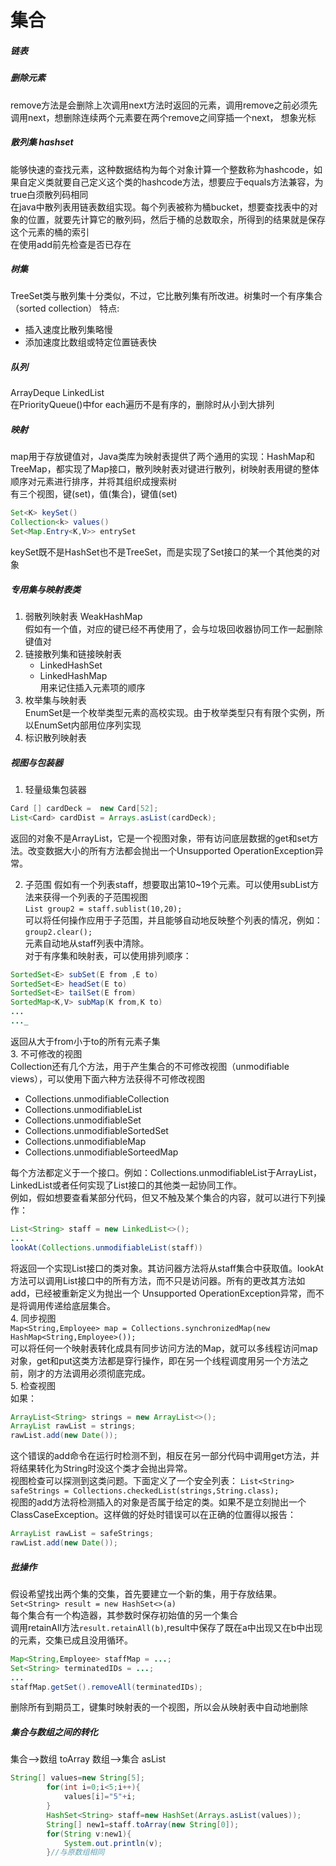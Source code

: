# 集合
##### 链表
##### 删除元素
remove方法是会删除上次调用next方法时返回的元素，调用remove之前必须先调用next，想删除连续两个元素要在两个remove之间穿插一个next， 想象光标  
##### 散列集 hashset
能够快速的查找元素，这种数据结构为每个对象计算一个整数称为hashcode，如果自定义类就要自己定义这个类的hashcode方法，想要应于equals方法兼容，为true白须散列码相同  
在java中散列表用链表数组实现。每个列表被称为桶bucket，想要查找表中的对象的位置，就要先计算它的散列码，然后于桶的总数取余，所得到的结果就是保存这个元素的桶的索引  
在使用add前先检查是否已存在  

##### 树集
TreeSet类与散列集十分类似，不过，它比散列集有所改进。树集时一个有序集合（sorted collection）
特点:
- 插入速度比散列集略慢
- 添加速度比数组或特定位置链表快

##### 队列
ArrayDeque
LinkedList  
在PriorityQueue()中for each遍历不是有序的，删除时从小到大排列


##### 映射
map用于存放键值对，Java类库为映射表提供了两个通用的实现：HashMap和TreeMap，都实现了Map接口，散列映射表对键进行散列，树映射表用键的整体顺序对元素进行排序，并将其组织成搜索树  
有三个视图，键(set)，值(集合)，键值(set)
```java
Set<K> keySet()
Collection<k> values()
Set<Map.Entry<K,V>> entrySet
```

keySet既不是HashSet也不是TreeSet，而是实现了Set接口的某一个其他类的对象   
##### 专用集与映射表类
1. 弱散列映射表 WeakHashMap  
假如有一个值，对应的键已经不再使用了，会与垃圾回收器协同工作一起删除键值对
2. 链接散列集和链接映射表
    * LinkedHashSet
    * LinkedHashMap  
    用来记住插入元素项的顺序
3. 枚举集与映射表  
EnumSet是一个枚举类型元素的高校实现。由于枚举类型只有有限个实例，所以EnumSet内部用位序列实现
4. 标识散列映射表


##### 视图与包装器
1. 轻量级集包装器  
```java 
Card [] cardDeck =  new Card[52];
List<Card> cardDist = Arrays.asList(cardDeck);
```
返回的对象不是ArrayList，它是一个视图对象，带有访问底层数据的get和set方法。改变数据大小的所有方法都会抛出一个Unsupported OperationException异常。  

2. 子范围
假如有一个列表staff，想要取出第10~19个元素。可以使用subList方法来获得一个列表的子范围视图  
`List group2 = staff.sublist(10,20);`  
可以将任何操作应用于子范围，并且能够自动地反映整个列表的情况，例如：  
`group2.clear();`  
元素自动地从staff列表中清除。  
对于有序集和映射表，可以使用排列顺序：
```java 
SortedSet<E> subSet(E from ,E to)
SortedSet<E> headSet(E to)
SortedSet<E> tailSet(E from)
SortedMap<K,V> subMap(K from,K to)
...
..._
```
返回从大于from小于to的所有元素子集  
3. 不可修改的视图  
Collection还有几个方法，用于产生集合的不可修改视图（unmodifiable views），可以使用下面六种方法获得不可修改视图
* Collections.unmodifiableCollection
* Collections.unmodifiableList
* Collections.unmodifiableSet
* Collections.unmodifiableSortedSet
* Collections.unmodifiableMap
* Collections.unmodifiableSorteedMap  

每个方法都定义于一个接口。例如：Collections.unmodifiableList于ArrayList，LinkedList或者任何实现了List接口的其他类一起协同工作。  
例如，假如想要查看某部分代码，但又不触及某个集合的内容，就可以进行下列操作：
```java
List<String> staff = new LinkedList<>();
...
lookAt(Collections.unmodifiableList(staff))
```
将返回一个实现List接口的类对象。其访问器方法将从staff集合中获取值。lookAt方法可以调用List接口中的所有方法，而不只是访问器。所有的更改其方法如add，已经被重新定义为抛出一个
Unsupported OperationException异常，而不是将调用传递给底层集合。  
4. 同步视图  
`Map<String,Employee> map = Collections.synchronizedMap(new HashMap<String,Employee>());`  
可以将任何一个映射表转化成具有同步访问方法的Map，就可以多线程访问map对象，get和put这类方法都是穿行操作，即在另一个线程调度用另一个方法之前，刚才的方法调用必须彻底完成。  
5. 检查视图  
如果：
```java
ArrayList<String> strings = new ArrayList<>();
ArrayList rawList = strings;
rawList.add(new Date());
```
这个错误的add命令在运行时检测不到，相反在另一部分代码中调用get方法，并将结果转化为String时没这个类才会抛出异常。  
视图检查可以探测到这类问题。下面定义了一个安全列表：
`List<String> safeStrings = Collections.checkedList(strings,String.class);`  
视图的add方法将检测插入的对象是否属于给定的类。如果不是立刻抛出一个ClassCaseException。这样做的好处时错误可以在正确的位置得以报告：
```java
ArrayList rawList = safeStrings;
rawList.add(new Date());
```

##### 批操作  
假设希望找出两个集的交集，首先要建立一个新的集，用于存放结果。  
`Set<String> result = new HashSet<>(a)`  
每个集合有一个构造器，其参数时保存初始值的另一个集合  
调用retainAll方法`result.retainAll(b)`,result中保存了既在a中出现又在b中出现的元素，交集已成且没用循环。  
```java 
Map<String,Employee> staffMap = ...;
Set<String> terminatedIDs = ...;
...
staffMap.getSet().removeAll(terminatedIDs);
```
删除所有到期员工，键集时映射表的一个视图，所以会从映射表中自动地删除
##### 集合与数组之间的转化  
集合-->数组  toArray
数组-->集合  asList
```java
String[] values=new String[5];
        for(int i=0;i<5;i++){
            values[i]="5"+i;
        }
        HashSet<String> staff=new HashSet(Arrays.asList(values));
        String[] new1=staff.toArray(new String[0]);
        for(String v:new1){
            System.out.println(v);
        }//与原数组相同
```
